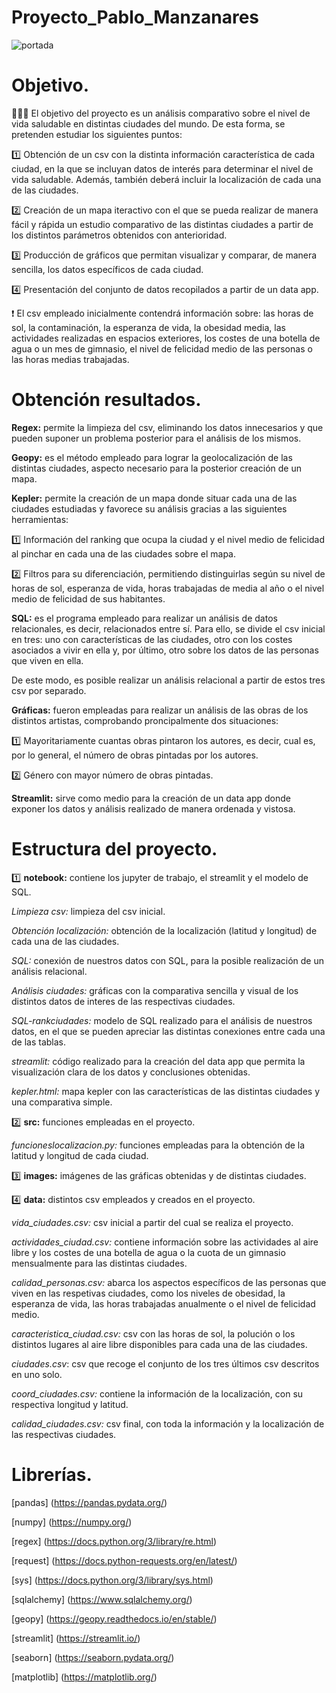 # Proyecto_Pablo_Manzanares

![portada](https://cdn.getyourguide.com/img/tour/a1ea639e91410f01.jpeg/99.jpg)

# Objetivo.

🌇🏃‍♀️ El objetivo del proyecto es un análisis comparativo sobre el nivel de vida saludable en distintas ciudades del mundo. De esta forma, se pretenden estudiar los siguientes puntos:

1️⃣ Obtención de un csv con la distinta información característica de cada ciudad, en la que se incluyan datos de interés para determinar el nivel de vida saludable. Además, también deberá incluir la localización de cada una de las ciudades.

2️⃣ Creación de un mapa iteractivo con el que se pueda realizar de manera fácil y rápida un estudio comparativo de las distintas ciudades a partir de los distintos parámetros obtenidos con anterioridad.

3️⃣ Producción de gráficos que permitan visualizar y comparar, de manera sencilla, los datos específicos de cada ciudad.

4️⃣ Presentación del conjunto de datos recopilados a partir de un data app.

❗ El csv empleado inicialmente contendrá información sobre: las horas de sol, la contaminación, la esperanza de vida, la obesidad media, las actividades realizadas en espacios exteriores, los costes de una botella de agua o un mes de gimnasio, el nivel de felicidad medio de las personas o las horas medias trabajadas.


# Obtención resultados.

**Regex:** permite la limpieza del csv, eliminando los datos innecesarios y que pueden suponer un problema posterior para el análisis de los mismos.


**Geopy:** es el método empleado para lograr la geolocalización de las distintas ciudades, aspecto necesario para la posterior creación de un mapa.


**Kepler:** permite la creación de un mapa donde situar cada una de las ciudades estudiadas y favorece su análisis gracias a las siguientes herramientas:

1️⃣ Información del ranking que ocupa la ciudad y el nivel medio de felicidad al pinchar en cada una de las ciudades sobre el mapa.

2️⃣ Filtros para su diferenciación, permitiendo distinguirlas según su nivel de horas de sol, esperanza de vida, horas trabajadas de media al año o el nivel medio de felicidad de sus habitantes.

**SQL:** es el programa empleado para realizar un análisis de datos relacionales, es decir, relacionados entre sí. Para ello, se divide el csv inicial en tres: uno con características de las ciudades, otro con los costes asociados a vivir en ella y, por último, otro sobre los datos de las personas que viven en ella.

De este modo, es posible realizar un análisis relacional a partir de estos tres csv por separado.


**Gráficas:** fueron empleadas para realizar un análisis de las obras de los distintos artistas, comprobando proncipalmente dos situaciones:

1️⃣ Mayoritariamente cuantas obras pintaron los autores, es decir, cual es, por lo general, el número de obras pintadas por los autores. 

2️⃣ Género con mayor número de obras pintadas.


**Streamlit:** sirve como medio para la creación de un data app donde exponer los datos y análisis realizado de manera ordenada y vistosa.


# Estructura del proyecto.

1️⃣ **notebook:** contiene los jupyter de trabajo, el streamlit y el modelo de SQL.

*Limpieza csv:* limpieza del csv inicial.

*Obtención localización:* obtención de la localización (latitud y longitud) de cada una de las ciudades.

*SQL:* conexión de nuestros datos con SQL, para la posible realización de un análisis relacional.
    
*Análisis ciudades:* gráficas con la comparativa sencilla y visual de los distintos datos de interes de las respectivas ciudades. 

*SQL-rankciudades:* modelo de SQL realizado para el análisis de nuestros datos, en el que se pueden apreciar las distintas conexiones entre cada una de las tablas.

*streamlit:* código realizado para la creación del data app que permita la visualización clara de los datos y conclusiones obtenidas.

*kepler.html:* mapa kepler con las características de las distintas ciudades y una comparativa simple.


2️⃣ **src:** funciones empleadas en el proyecto.

*funcioneslocalizacion.py:* funciones empleadas para la obtención de la latitud y longitud de cada ciudad.


3️⃣ **images:** imágenes de las gráficas obtenidas y de distintas ciudades.


4️⃣ **data:** distintos csv empleados y creados en el proyecto.

*vida_ciudades.csv:* csv inicial a partir del cual se realiza el proyecto.

*actividades_ciudad.csv:* contiene información sobre las actividades al aire libre y los costes de una botella de agua o la cuota de un gimnasio mensualmente para las distintas ciudades.

*calidad_personas.csv:* abarca los aspectos específicos de las personas que viven en las respetivas ciudades, como los niveles de obesidad, la esperanza de vida, las horas trabajadas anualmente o el nivel de felicidad medio.

*caracteristica_ciudad.csv:* csv con las horas de sol, la polución o los distintos lugares al aire libre disponibles para cada una de las ciudades.

*ciudades.csv*: csv que recoge el conjunto de los tres últimos csv descritos en uno solo.

*coord_ciudades.csv:* contiene la información de la localización, con su respectiva longitud y latitud.

*calidad_ciudades.csv:* csv final, con toda la información y la localización de las respectivas ciudades.


# Librerías.

[pandas] (https://pandas.pydata.org/)

[numpy] (https://numpy.org/)

[regex] (https://docs.python.org/3/library/re.html)

[request] (https://docs.python-requests.org/en/latest/)

[sys] (https://docs.python.org/3/library/sys.html)

[sqlalchemy] (https://www.sqlalchemy.org/)

[geopy] (https://geopy.readthedocs.io/en/stable/)

[streamlit] (https://streamlit.io/)

[seaborn] (https://seaborn.pydata.org/)

[matplotlib] (https://matplotlib.org/)
